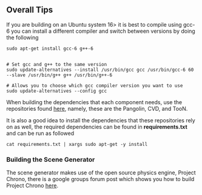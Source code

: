 ## Overall Tips

If you are building on an Ubuntu system 16> it is best to compile using gcc-6 you can install a different compiler and switch between versions by doing the following

```
sudo apt-get install gcc-6 g++-6


# Set gcc and g++ to the same version
sudo update-alternatives --install /usr/bin/gcc gcc /usr/bin/gcc-6 60 --slave /usr/bin/g++ g++ /usr/bin/g++-6

# Allows you to choose which gcc compiler version you want to use
sudo update-alternatives --config gcc
```


When building the dependencies that each component needs, use the repositories found [here](https://github.com/ankurhanda?tab=repositories), namely, these are the Pangolin, CVD, and TooN.

It is also a good idea to install the dependencies that these repositories rely on as well, the required dependencies can be found in **requirements.txt** and can be run as followed

```
cat requirements.txt | xargs sudo apt-get -y install
```

### Building the Scene Generator
The scene generator makes use of the open source physics engine, Project Chrono, there is a google groups forum post which shows you how to build Project Chrono [here](https://groups.google.com/forum/#!topic/projectchrono/mcF5h35ILWI).

